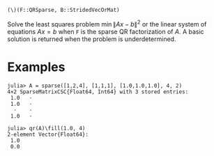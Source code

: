 ```
(\)(F::QRSparse, B::StridedVecOrMat)
```

Solve the least squares problem $\min\|Ax - b\|^2$ or the linear system of equations $Ax=b$ when `F` is the sparse QR factorization of $A$. A basic solution is returned when the problem is underdetermined.

# Examples

```jldoctest
julia> A = sparse([1,2,4], [1,1,1], [1.0,1.0,1.0], 4, 2)
4×2 SparseMatrixCSC{Float64, Int64} with 3 stored entries:
 1.0   ⋅
 1.0   ⋅
  ⋅    ⋅
 1.0   ⋅

julia> qr(A)\fill(1.0, 4)
2-element Vector{Float64}:
 1.0
 0.0
```
